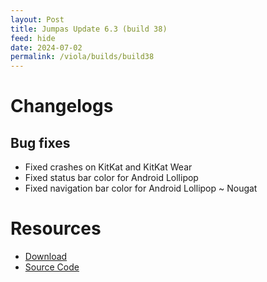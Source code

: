 ```yaml
---
layout: Post
title: Jumpas Update 6.3 (build 38)
feed: hide
date: 2024-07-02
permalink: /viola/builds/build38
---
```


# Changelogs
## Bug fixes
- Fixed crashes on KitKat and KitKat Wear
- Fixed status bar color for Android Lollipop
- Fixed navigation bar color for Android Lollipop ~ Nougat

# Resources
- [Download](https://gitlab.com/-/project/22143649/uploads/32238a734baa0aad94405328429af5cb/app-release.apk)
- [Source Code](https://gitlab.com/TipzTeam/viola/-/tree/6.2.1_rel1)

